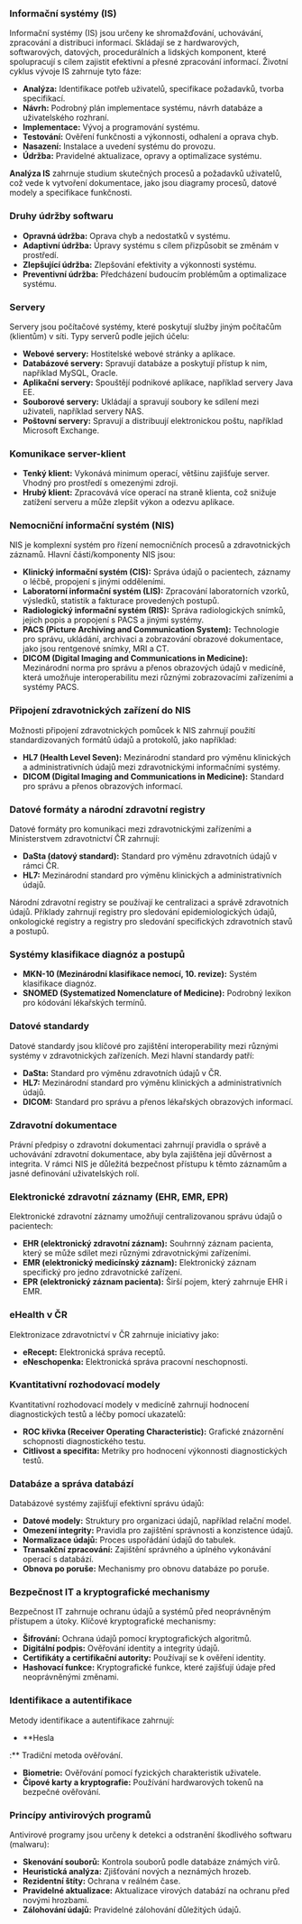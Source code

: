 ### Informační systémy (IS)

Informační systémy (IS) jsou určeny ke shromažďování, uchovávání, zpracování a distribuci informací. Skládají se z hardwarových, softwarových, datových, procedurálních a lidských komponent, které spolupracují s cílem zajistit efektivní a přesné zpracování informací. Životní cyklus vývoje IS zahrnuje tyto fáze:

- **Analýza:** Identifikace potřeb uživatelů, specifikace požadavků, tvorba specifikací.
- **Návrh:** Podrobný plán implementace systému, návrh databáze a uživatelského rozhraní.
- **Implementace:** Vývoj a programování systému.
- **Testování:** Ověření funkčnosti a výkonnosti, odhalení a oprava chyb.
- **Nasazení:** Instalace a uvedení systému do provozu.
- **Údržba:** Pravidelné aktualizace, opravy a optimalizace systému.

**Analýza IS** zahrnuje studium skutečných procesů a požadavků uživatelů, což vede k vytvoření dokumentace, jako jsou diagramy procesů, datové modely a specifikace funkčnosti.

### Druhy údržby softwaru

- **Opravná údržba:** Oprava chyb a nedostatků v systému.
- **Adaptivní údržba:** Úpravy systému s cílem přizpůsobit se změnám v prostředí.
- **Zlepšující údržba:** Zlepšování efektivity a výkonnosti systému.
- **Preventivní údržba:** Předcházení budoucím problémům a optimalizace systému.

### Servery

Servery jsou počítačové systémy, které poskytují služby jiným počítačům (klientům) v síti. Typy serverů podle jejich účelu:

- **Webové servery:** Hostitelské webové stránky a aplikace.
- **Databázové servery:** Spravují databáze a poskytují přístup k nim, například MySQL, Oracle.
- **Aplikační servery:** Spouštějí podnikové aplikace, například servery Java EE.
- **Souborové servery:** Ukládají a spravují soubory ke sdílení mezi uživateli, například servery NAS.
- **Poštovní servery:** Spravují a distribuují elektronickou poštu, například Microsoft Exchange.

### Komunikace server-klient

- **Tenký klient:** Vykonává minimum operací, většinu zajišťuje server. Vhodný pro prostředí s omezenými zdroji.
- **Hrubý klient:** Zpracovává více operací na straně klienta, což snižuje zatížení serveru a může zlepšit výkon a odezvu aplikace.

### Nemocniční informační systém (NIS)

NIS je komplexní systém pro řízení nemocničních procesů a zdravotnických záznamů. Hlavní části/komponenty NIS jsou:

- **Klinický informační systém (CIS):** Správa údajů o pacientech, záznamy o léčbě, propojení s jinými odděleními.
- **Laboratorní informační systém (LIS):** Zpracování laboratorních vzorků, výsledků, statistik a fakturace provedených postupů.
- **Radiologický informační systém (RIS):** Správa radiologických snímků, jejich popis a propojení s PACS a jinými systémy.
- **PACS (Picture Archiving and Communication System):** Technologie pro správu, ukládání, archivaci a zobrazování obrazové dokumentace, jako jsou rentgenové snímky, MRI a CT.
- **DICOM (Digital Imaging and Communications in Medicine):** Mezinárodní norma pro správu a přenos obrazových údajů v medicíně, která umožňuje interoperabilitu mezi různými zobrazovacími zařízeními a systémy PACS.

### Připojení zdravotnických zařízení do NIS

Možnosti připojení zdravotnických pomůcek k NIS zahrnují použití standardizovaných formátů údajů a protokolů, jako například:

- **HL7 (Health Level Seven):** Mezinárodní standard pro výměnu klinických a administrativních údajů mezi zdravotnickými informačními systémy.
- **DICOM (Digital Imaging and Communications in Medicine):** Standard pro správu a přenos obrazových informací.

### Datové formáty a národní zdravotní registry

Datové formáty pro komunikaci mezi zdravotnickými zařízeními a Ministerstvem zdravotnictví ČR zahrnují:

- **DaSta (datový standard):** Standard pro výměnu zdravotních údajů v rámci ČR.
- **HL7:** Mezinárodní standard pro výměnu klinických a administrativních údajů.

Národní zdravotní registry se používají ke centralizaci a správě zdravotních údajů. Příklady zahrnují registry pro sledování epidemiologických údajů, onkologické registry a registry pro sledování specifických zdravotních stavů a postupů.

### Systémy klasifikace diagnóz a postupů

- **MKN-10 (Mezinárodní klasifikace nemocí, 10. revize):** Systém klasifikace diagnóz.
- **SNOMED (Systematized Nomenclature of Medicine):** Podrobný lexikon pro kódování lékařských termínů.

### Datové standardy

Datové standardy jsou klíčové pro zajištění interoperability mezi různými systémy v zdravotnických zařízeních. Mezi hlavní standardy patří:

- **DaSta:** Standard pro výměnu zdravotních údajů v ČR.
- **HL7:** Mezinárodní standard pro výměnu klinických a administrativních údajů.
- **DICOM:** Standard pro správu a přenos lékařských obrazových informací.

### Zdravotní dokumentace

Právní předpisy o zdravotní dokumentaci zahrnují pravidla o správě a uchovávání zdravotní dokumentace, aby byla zajištěna její důvěrnost a integrita. V rámci NIS je důležitá bezpečnost přístupu k těmto záznamům a jasné definování uživatelských rolí.

### Elektronické zdravotní záznamy (EHR, EMR, EPR)

Elektronické zdravotní záznamy umožňují centralizovanou správu údajů o pacientech:

- **EHR (elektronický zdravotní záznam):** Souhrnný záznam pacienta, který se může sdílet mezi různými zdravotnickými zařízeními.
- **EMR (elektronický medicínský záznam):** Elektronický záznam specifický pro jedno zdravotnické zařízení.
- **EPR (elektronický záznam pacienta):** Širší pojem, který zahrnuje EHR i EMR.

### eHealth v ČR

Elektronizace zdravotnictví v ČR zahrnuje iniciativy jako:

- **eRecept:** Elektronická správa receptů.
- **eNeschopenka:** Elektronická správa pracovní neschopnosti.

### Kvantitativní rozhodovací modely

Kvantitativní rozhodovací modely v medicíně zahrnují hodnocení diagnostických testů a léčby pomocí ukazatelů:

- **ROC křivka (Receiver Operating Characteristic):** Grafické znázornění schopnosti diagnostického testu.
- **Citlivost a specifita:** Metriky pro hodnocení výkonnosti diagnostických testů.

### Databáze a správa databází

Databázové systémy zajišťují efektivní správu údajů:

- **Datové modely:** Struktury pro organizaci údajů, například relační model.
- **Omezení integrity:** Pravidla pro zajištění správnosti a konzistence údajů.
- **Normalizace údajů:** Proces uspořádání údajů do tabulek.
- **Transakční zpracování:** Zajištění správného a úplného vykonávání operací s databází.
- **Obnova po poruše:** Mechanismy pro obnovu databáze po poruše.

### Bezpečnost IT a kryptografické mechanismy

Bezpečnost IT zahrnuje ochranu údajů a systémů před neoprávněným přístupem a útoky. Klíčové kryptografické mechanismy:

- **Šifrování:** Ochrana údajů pomocí kryptografických algoritmů.
- **Digitální podpis:** Ověřování identity a integrity údajů.
- **Certifikáty a certifikační autority:** Používají se k ověření identity.
- **Hashovací funkce:** Kryptografické funkce, které zajišťují údaje před neoprávněnými změnami.

### Identifikace a autentifikace

Metody identifikace a autentifikace zahrnují:

- **Hesla

:** Tradiční metoda ověřování.
- **Biometrie:** Ověřování pomocí fyzických charakteristik uživatele.
- **Čipové karty a kryptografie:** Používání hardwarových tokenů na bezpečné ověřování.

### Princípy antivirových programů

Antivirové programy jsou určeny k detekci a odstranění škodlivého softwaru (malwaru):

- **Skenování souborů:** Kontrola souborů podle databáze známých virů.
- **Heuristická analýza:** Zjišťování nových a neznámých hrozeb.
- **Rezidentní štíty:** Ochrana v reálném čase.
- **Pravidelné aktualizace:** Aktualizace virových databází na ochranu před novými hrozbami.
- **Zálohování údajů:** Pravidelné zálohování důležitých údajů.
